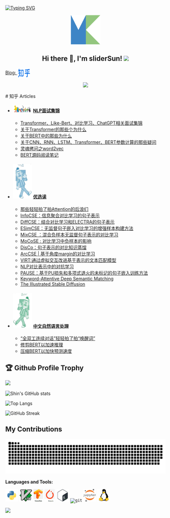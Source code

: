 [![Typing SVG](https://readme-typing-svg.herokuapp.com?multiline=true&width=500&lines=Full-stack+NLPer+and+developer.++++++++++)](https://git.io/typing-svg)

<p align="center">
  <img width="92" src="https://raw.githubusercontent.com/sliderSun/sliderSun/master/assets/mkdir.png" />
</p>  
<h2 align="center">Hi there 👋, I'm sliderSun! <img src="https://media.giphy.com/media/WUlplcMpOCEmTGBtBW/giphy.gif" width="30"></h2>

<a href="https://www.zhihu.com/people/sunshubing" target="blank">Blog: <img align="center" src="https://raw.githubusercontent.com/sliderSun/sliderSun/master/assets/zhihu.png" alt="知乎" height="30" width="40" /></a>
<p align="center">
  <img src="images/dino.git" />
</p>  
# 知乎 Articles

- #### <img src="images/bert1.png" width="60"/>  [NLP面试集锦](https://www.zhihu.com/column/c_1149290938089279488)
  
  - [Transformer、Like-Bert、对比学习、ChatGPT相关面试集锦](https://zhuanlan.zhihu.com/p/149634836)
  - [关于Transformer的那些个为什么](https://zhuanlan.zhihu.com/p/360144789)
  - [关于BERT中的那些为什么](https://zhuanlan.zhihu.com/p/360343071)
  - [关于CNN、RNN、LSTM、Transformer、BERT参数计算的那些疑问](https://zhuanlan.zhihu.com/p/360125522)
  - [灵魂拷问之word2vec](https://zhuanlan.zhihu.com/p/165355551)
  - [BERT源码阅读笔记](https://zhuanlan.zhihu.com/p/403057261)
  
- #### <img src="images/bert2.png" width="60"/>  [优选读](https://www.zhihu.com/column/zl-yxd)
  
  - [那些轻轻拍了拍Attention的后浪们](https://zhuanlan.zhihu.com/p/161733629)
  - [InfoCSE：信息聚合对比学习的句子表示](https://zhuanlan.zhihu.com/p/575219521)
  - [DiffCSE：结合对比学习和ELECTRA的句子表示](https://zhuanlan.zhihu.com/p/503491410)
  - [ESimCSE：无监督句子嵌入对比学习的增强样本构建方法](https://zhuanlan.zhihu.com/p/409124038)
  - [MixCSE ：混合负样本无监督句子表示的对比学习](https://zhuanlan.zhihu.com/p/555939177)
  - [MoCoSE : 对比学习中负样本的影响](https://zhuanlan.zhihu.com/p/555770079)
  - [DisCo：句子表示的对比知识蒸馏](https://zhuanlan.zhihu.com/p/555748085)
  - [ArcCSE | 基于角度margin的对比学习](https://zhuanlan.zhihu.com/p/555369904)
  - [VIRT:通过虚拟交互改进基于表示的文本匹配模型](https://zhuanlan.zhihu.com/p/443757608)
  - [NLP对比表示中的对抗学习](https://zhuanlan.zhihu.com/p/440860495)
  - [PAUSE：基于PU损失和多项式退火的未标记的句子嵌入训练方法](https://zhuanlan.zhihu.com/p/409570497)
  - [Keyword-Attentive Deep Semantic Matching](https://zhuanlan.zhihu.com/p/135991533)
  - [The Illustrated Stable Diffusion](https://zhuanlan.zhihu.com/p/596087332)

- #### <img src="images/bert.png" width="60"/>  [中文自然语言处理](https://www.zhihu.com/column/c_1133844347605966848)
  
  - [“全双工连续对话”轻轻拍了拍“唤醒词”](https://zhuanlan.zhihu.com/p/161563225)
  - [修剪BERT以加速推理](https://zhuanlan.zhihu.com/p/161729106)
  - [压缩BERT以加快预测速度](https://zhuanlan.zhihu.com/p/161728001)
  
<h2>🏆 Github Profile Trophy</h2>
<img width=800 src="https://github-profile-trophy.vercel.app/?username=sliderSun&column=9&theme=gruvbox&no-frame=true"/>

![Shin's GitHub stats](https://github-readme-stats.vercel.app/api?username=sliderSun&show_icons=true&theme=tokyonight)


![Top Langs](https://github-readme-stats.vercel.app/api/top-langs/?username=sliderSun&layout=compact)

![GitHub Streak](https://github-readme-streak-stats.herokuapp.com?user=sliderSun&theme=neon-palenight&hide_border=true)



## My Contributions
![](https://raw.githubusercontent.com/sliderSun/sliderSun/main/assets/github-contribution-grid-snake.svg)

**Languages and Tools:**

<code><img height="40" src="https://raw.githubusercontent.com/sliderSun/sliderSun/master/assets/python.png"></code>
<code><img height="40" src="https://raw.githubusercontent.com/sliderSun/sliderSun/master/assets/vim.png"></code>
<code><img height="40" src="https://raw.githubusercontent.com/sliderSun/sliderSun/master/assets/tf.png"></code>
<code><img height="40" src="https://raw.githubusercontent.com/sliderSun/sliderSun/master/assets/pt.png"></code>
<code><img src="https://raw.githubusercontent.com/devicons/devicon/master/icons/bash/bash-original.svg" alt="bash" width="40" height="40"/></code>
<code><img src="https://www.vectorlogo.zone/logos/git-scm/git-scm-icon.svg" alt="git" width="40" height="40"/></code>
<code><img src="https://raw.githubusercontent.com/devicons/devicon/master/icons/jupyter/jupyter-original-wordmark.svg" alt="Jupyter" width="40" height="40"/></code>
<code><img src="https://raw.githubusercontent.com/devicons/devicon/master/icons/linux/linux-original.svg" alt="linux" width="40" height="40"/></code>


![](https://komarev.com/ghpvc/?username=sliderSun)
